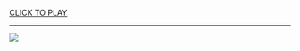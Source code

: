 
<a href="https://premium76.site?title=tabs_game_unblocked&ref=13M">CLICK TO PLAY</a></h3>
<hr>

<a href="https://premium76.site?title=tabs_game_unblocked&ref=13M"><img src="https://clearcache.store/games.png"></a>


